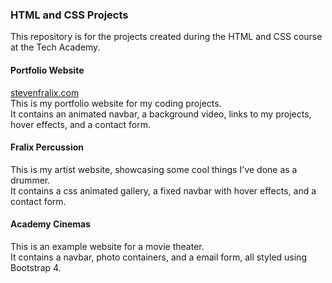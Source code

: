 ### HTML and CSS Projects
 
This repository is for the projects created during the HTML and CSS course at the Tech Academy. 

#### Portfolio Website
[stevenfralix.com](http://www.stevenfralix.com)<br>
This is my portfolio website for my coding projects.<br>
It contains an animated navbar, a background video, links to my projects, hover effects, and a contact form.

#### Fralix Percussion
This is my artist website, showcasing some cool things I've done as a drummer.<br>
It contains a css animated gallery, a fixed navbar with hover effects, and a contact form.

#### Academy Cinemas
This is an example website for a movie theater. <br>
It contains a navbar, photo containers, and a email form, all styled using Bootstrap 4.
